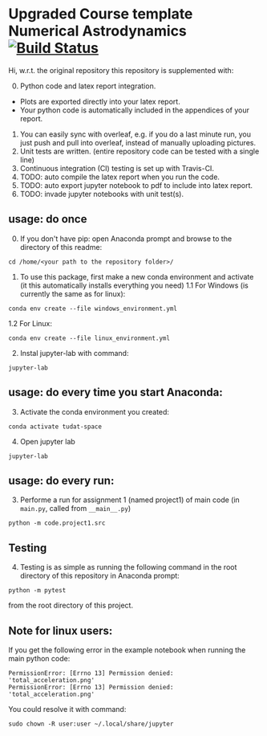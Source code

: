 # Upgraded Course template Numerical Astrodynamics[![Build Status](https://travis-ci.org/a-t-0/NumericalAstrodynamicsAssignments_2020.svg?branch=master)](https://travis-ci.org/a-t-0/NumericalAstrodynamicsAssignments_2020)

Hi, w.r.t. the original repository this repository is supplemented with:

0. Python code and latex report integration. 
  - Plots are exported directly into your latex report.
  - Your python code is automatically included in the appendices of your report.
1. You can easily sync with overleaf, e.g. if you do a last minute run, you just push and pull into overleaf, instead of manually uploading pictures.
2. Unit tests are written. (entire repository code can be tested with a single line)
3. Continuous integration (CI) testing is set up with Travis-CI.
4. TODO: auto compile the latex report when you run the code.
5. TODO: auto export jupyter notebook to pdf to include into latex report.
6. TODO: invade jupyter notebooks with unit test(s).

## usage: do once

0. If you don't have pip: open Anaconda prompt and browse to the directory of this readme:
```
cd /home/<your path to the repository folder>/
```

1. To use this package, first make a new conda environment and activate (it this automatically installs everything you need)
1.1 For Windows (is currently the same as for linux):
```
conda env create --file windows_environment.yml
```
1.2 For Linux:
```
conda env create --file linux_environment.yml
```
2. Instal jupyter-lab with command:
```
jupyter-lab
```

## usage: do every time you start Anaconda:

3. Activate the conda environment you created:
```
conda activate tudat-space
```
4. Open jupyter lab
```
jupyter-lab
```

## usage: do every run:

3. Performe a run for assignment 1 (named project1) of main code (in `main.py`, called from `__main__.py`)
```
python -m code.project1.src
```

## Testing

4. Testing is as simple as running the following command in the root directory of this repository in Anaconda prompt:
```
python -m pytest
```
from the root directory of this project.

## Note for linux users:
If you get the following error in the example notebook when running the main python code:
```
PermissionError: [Errno 13] Permission denied: 'total_acceleration.png'
PermissionError: [Errno 13] Permission denied: 'total_acceleration.png'
```
You could resolve it with command:
```
sudo chown -R user:user ~/.local/share/jupyter 
```

<!-- Un-wrapped URL's below (Mostly for Badges) -->
[black_badge]: https://img.shields.io/badge/code%20style-black-000000.svg
[python_badge]: https://img.shields.io/badge/python-3.8-blue.svg
[apache_badge]: https://img.shields.io/badge/license-Apache%202.0-brightgreen.svg
